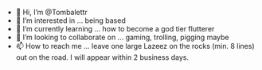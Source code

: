 - 👋 Hi, I’m @Tombalettr
- 👀 I’m interested in ... being based
- 🌱 I’m currently learning ... how to become a god tier flutterer 
- 💞️ I’m looking to collaborate on ... gaming, trolling, pigging maybe
- 📫 How to reach me ... leave one large Lazeez on the rocks (min. 8 lines) out on the road. I will appear within 2 business days.

<!---
Tombalettr/Tombalettr is a ✨ special ✨ repository because its `README.md` (this file) appears on your GitHub profile.
You can click the Preview link to take a look at your changes.
--->
